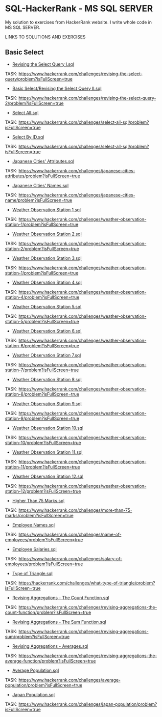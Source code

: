 # SQL-HackerRank - MS SQL SERVER
My solution to exercises from HackerRank website. I write whole code in MS SQL SERVER.

LINKS TO SOLUTIONS AND EXERCISES

## Basic Select

- [Revising the Select Query I.sql](<Basic/Revising the Select Query I.sql>)

TASK: https://www.hackerrank.com/challenges/revising-the-select-query/problem?isFullScreen=true

- [Basic Select/Revising the Select Query II.sql](<Basic/Revising the Select Query II.sql>)

TASK: https://www.hackerrank.com/challenges/revising-the-select-query-2/problem?isFullScreen=true


- [Select All.sql](<Basic/Select All.sql>)

TASK: https://www.hackerrank.com/challenges/select-all-sql/problem?isFullScreen=true

- [Select By ID.sql](<Basic/Select By ID.sql>)
  
TASK: https://www.hackerrank.com/challenges/select-all-sql/problem?isFullScreen=true

- [Japanese Cities' Attributes.sql](<Basic/Japanese Cities' Attributes.sql>)

TASK: https://www.hackerrank.com/challenges/japanese-cities-attributes/problem?isFullScreen=true

- [Japanese Cities' Names.sql](<Basic/Japanese Cities' Names.sql>)

TASK: https://www.hackerrank.com/challenges/japanese-cities-name/problem?isFullScreen=true

- [Weather Observation Station 1.sql](<Basic/Weather Observation Station 1.sql>)

TASK: https://www.hackerrank.com/challenges/weather-observation-station-1/problem?isFullScreen=true

- [Weather Observation Station 2.sql](<Basic/Weather Observation Station 2.sql>)

TASK: https://www.hackerrank.com/challenges/weather-observation-station-2/problem?isFullScreen=true

- [Weather Observation Station 3.sql](<Basic/Weather Observation Station 3.sql>)

TASK: https://www.hackerrank.com/challenges/weather-observation-station-1/problem?isFullScreen=true

- [Weather Observation Station 4.sql](<Basic/Weather Observation Station 4.sql>)

TASK: https://www.hackerrank.com/challenges/weather-observation-station-4/problem?isFullScreen=true

- [Weather Observation Station 5.sql](<Basic/Weather Observation Station 5.sql>)

TASK: https://www.hackerrank.com/challenges/weather-observation-station-5/problem?isFullScreen=true

- [Weather Observation Station 6.sql](<Basic/Weather Observation Station 6.sql>)

TASK: https://www.hackerrank.com/challenges/weather-observation-station-6/problem?isFullScreen=true

- [Weather Observation Station 7.sql](<Basic/Weather Observation Station 7.sql>)

TASK: https://www.hackerrank.com/challenges/weather-observation-station-7/problem?isFullScreen=true

- [Weather Observation Station 8.sql](<Basic/Weather Observation Station 8.sql>)

TASK: https://www.hackerrank.com/challenges/weather-observation-station-8/problem?isFullScreen=true

- [Weather Observation Station 9.sql](<Basic/Weather Observation Station 9.sql>)

TASK: https://www.hackerrank.com/challenges/weather-observation-station-9/problem?isFullScreen=true

- [Weather Observation Station 10.sql](<Basic/Weather Observation Station 10.sql>)

TASK: https://www.hackerrank.com/challenges/weather-observation-station-10/problem?isFullScreen=true

- [Weather Observation Station 11.sql](<Basic/Weather Observation Station 11.sql>)

TASK: https://www.hackerrank.com/challenges/weather-observation-station-11/problem?isFullScreen=true

- [Weather Observation Station 12.sql](<Basic/Weather Observation Station 12.sql>)

TASK: https://www.hackerrank.com/challenges/weather-observation-station-12/problem?isFullScreen=true

- [Higher Than 75 Marks.sql](<Basic/Higher Than 75 Marks.sql>)

TASK: https://www.hackerrank.com/challenges/more-than-75-marks/problem?isFullScreen=true

- [Employee Names.sql](<Basic/Employee Names.sql>)

TASK: https://www.hackerrank.com/challenges/name-of-employees/problem?isFullScreen=true

- [Employee Salaries.sql](<Basic/Type of Triangle.sql>)

TASK: https://www.hackerrank.com/challenges/salary-of-employees/problem?isFullScreen=true

- [Type of Triangle.sql](<Basic/Type of Triangle.sql>)

TASK: https://hackerrank.com/challenges/what-type-of-triangle/problem?isFullScreen=true

- [Revising Aggregations - The Count Function.sql](<Basic/Revising Aggregations - The Count Function.sql>)

TASK: https://www.hackerrank.com/challenges/revising-aggregations-the-count-function/problem?isFullScreen=true

- [Revising Aggregations - The Sum Function.sql](<Basic/Revising Aggregations - The Sum Function.sql>)

TASK: https://www.hackerrank.com/challenges/revising-aggregations-sum/problem?isFullScreen=true

- [Revising Aggregations - Averages.sql](<Basic/Revising Aggregations - Averages.sql>)

TASK: https://www.hackerrank.com/challenges/revising-aggregations-the-average-function/problem?isFullScreen=true

- [Average Population.sql](<Basic/Average Population.sql>)

TASK: https://www.hackerrank.com/challenges/average-population/problem?isFullScreen=true

- [Japan Population.sql](<Basic/Japan Population.sql>)

TASK: https://www.hackerrank.com/challenges/japan-population/problem?isFullScreen=true
